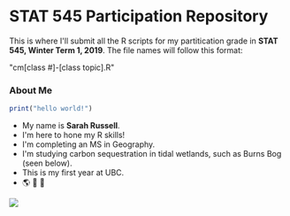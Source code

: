 # STAT 545 Participation Repository

This is where I'll submit all the R scripts for my partitication grade in __STAT 545, Winter Term 1, 2019__\. The file names will follow this format:

\"cm[class #]-[class topic].R\"

### About Me
```R
print("hello world!")
```
* My name is **Sarah Russell**\.
* I'm here to hone my R skills\! 
* I'm completing an MS in Geography. 
* I'm studying carbon sequestration in tidal wetlands\, such as Burns Bog (seen below)\. 
* This is my first year at UBC\.
* :earth_americas: :ear_of_rice: :ocean: 
 
![](http://www.vancouversun.com/technology/cms/binary/7176027.jpg?size=sw620x65)
